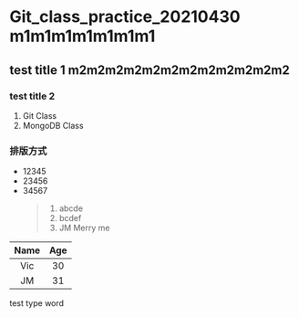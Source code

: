 # Git_class_practice_20210430 m1m1m1m1m1m1m1
## test title 1 m2m2m2m2m2m2m2m2m2m2m2m2
### test title 2
1. Git Class
2. MongoDB Class

### 排版方式
- 12345
- 23456
- 34567
  > 1. abcde
  > 2. bcdef
  > 3. JM Merry me

|Name|Age|
|:----:|:---:|
|Vic|30|
|JM|31|


test type word
